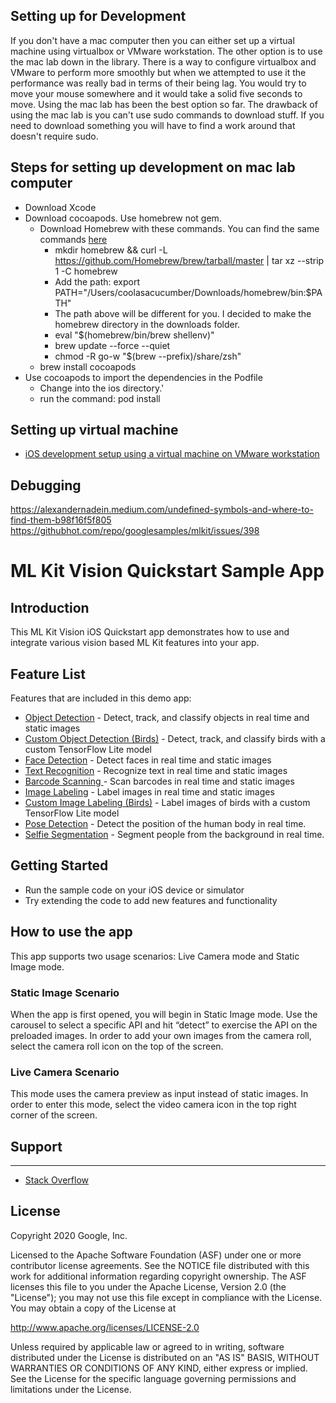 ## Setting up for Development 
If you don't have a mac computer then you can either set up a virtual machine using virtualbox or VMware workstation. The other option is to use the mac lab down in the library. There is a way to configure virtualbox and VMware to perform more smoothly but when we attempted to use it the performance was really bad in terms of their being lag. You would try to move your mouse somewhere and it would take a solid five seconds to move. Using the mac lab has been the best option so far. The drawback of using the mac lab is you can't use sudo commands to download stuff. If you need to download something you will have to find a work around that doesn't require sudo. 

## Steps for setting up development on mac lab computer
* Download Xcode
* Download cocoapods. Use homebrew not gem.
  * Download Homebrew with these commands. You can find the same commands [here](https://docs.brew.sh/Installation#untar-anywhere)
    * mkdir homebrew && curl -L https://github.com/Homebrew/brew/tarball/master | tar xz --strip 1 -C homebrew
    * Add the path: export PATH="/Users/coolasacucumber/Downloads/homebrew/bin:$PATH" 
    * The path above will be different for you. I decided to make the homebrew directory in the downloads folder. 
    * eval "$(homebrew/bin/brew shellenv)"
    * brew update --force --quiet
    * chmod -R go-w "$(brew --prefix)/share/zsh"
  * brew install cocoapods
* Use cocoapods to import the dependencies in the Podfile
  * Change into the ios directory.'
  * run the command: pod install

## Setting up virtual machine
* [iOS development setup using a virtual machine on VMware workstation](https://www.youtube.com/watch?v=-5FpROxjHsw)

## Debugging
https://alexandernadein.medium.com/undefined-symbols-and-where-to-find-them-b98f16f5f805
https://githubhot.com/repo/googlesamples/mlkit/issues/398


# ML Kit Vision Quickstart Sample App

## Introduction

This ML Kit Vision iOS Quickstart app demonstrates how to use and integrate various vision based ML Kit features into your app.

## Feature List

Features that are included in this demo app:
* [Object Detection](https://developers.google.com/ml-kit/vision/object-detection/ios) - Detect, track, and classify objects in real time and static images
* [Custom Object Detection (Birds)](https://developers.google.com/ml-kit/vision/object-detection/custom-models/ios) - Detect, track, and classify birds with a custom TensorFlow Lite model
* [Face Detection](https://developers.google.com/ml-kit/vision/face-detection/ios) - Detect faces in real time and static images
* [Text Recognition](https://developers.google.com/ml-kit/vision/text-recognition/v2/ios) - Recognize text in real time and static images
* [Barcode Scanning ](https://developers.google.com/ml-kit/vision/barcode-scanning/ios)- Scan barcodes in real time and static images
* [Image Labeling](https://developers.google.com/ml-kit/vision/image-labeling/ios) - Label images in real time and static images
* [Custom Image Labeling (Birds)](https://developers.google.com/ml-kit/vision/image-labeling/custom-models/ios) - Label images of birds with a custom TensorFlow Lite model
* [Pose Detection](https://developers.google.com/ml-kit/vision/pose-detection/ios) - Detect the position of the human body in real time.
* [Selfie Segmentation](https://developers.google.com/ml-kit/vision/selfie-segmentation/ios) - Segment people from the background in real time.

## Getting Started

* Run the sample code on your iOS device or simulator
* Try extending the code to add new features and functionality

## How to use the app

This app supports two usage scenarios: Live Camera mode and Static Image mode.

### Static Image Scenario
When the app is first opened, you will begin in Static Image mode. Use the carousel to select a specific API and hit “detect” to exercise the API on the preloaded images. In order to add your own images from the camera roll, select the camera roll icon on the top of the screen.

### Live Camera Scenario
This mode uses the camera preview as input instead of static images. In order to enter this mode, select the video camera icon in the top right corner of the screen.

## Support
-------

- [Stack Overflow](https://stackoverflow.com/questions/tagged/google-mlkit)

License
-------

Copyright 2020 Google, Inc.

Licensed to the Apache Software Foundation (ASF) under one or more contributor
license agreements.  See the NOTICE file distributed with this work for
additional information regarding copyright ownership.  The ASF licenses this
file to you under the Apache License, Version 2.0 (the "License"); you may not
use this file except in compliance with the License.  You may obtain a copy of
the License at

  http://www.apache.org/licenses/LICENSE-2.0

Unless required by applicable law or agreed to in writing, software
distributed under the License is distributed on an "AS IS" BASIS, WITHOUT
WARRANTIES OR CONDITIONS OF ANY KIND, either express or implied.  See the
License for the specific language governing permissions and limitations under
the License.
